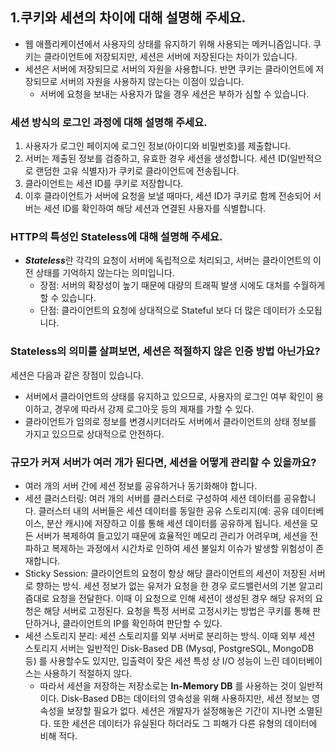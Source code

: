 ## 1.쿠키와 세션의 차이에 대해 설명해 주세요.
- 웹 애플리케이션에서 사용자의 상태를 유지하기 위해 사용되는 메커니즘입니다. 쿠키는 클라이언트에 저장되지만, 세션은 서버에 저장된다는 차이가 있습니다.
- 세션은 서버에 저장되므로 서버의 자원을 사용합니다. 반면 쿠키는 클라이언트에 저장되므로 서버의 자원을 사용하지 않는다는 이점이 있습니다. 
  - 서버에 요청을 보내는 사용자가 많을 경우 세션은 부하가 심할 수 있습니다. 

### 세션 방식의 로그인 과정에 대해 설명해 주세요.
1. 사용자가 로그인 페이지에 로그인 정보(아이디와 비밀번호)를 제출합니다. 
2. 서버는 제출된 정보를 검증하고, 유효한 경우 세션을 생성합니다. 세션 ID(일반적으로 랜덤한 고유 식별자)가 쿠키로 클라이언트에 전송됩니다.
3. 클라이언트는 세션 ID를 쿠키로 저장합니다. 
4. 이후 클라이언트가 서버에 요청을 보낼 때마다, 세션 ID가 쿠키로 함께 전송되어 서버는 세션 ID를 확인하여 해당 세션과 연결된 사용자를 식별합니다.


### HTTP의 특성인 Stateless에 대해 설명해 주세요.
- ***Stateless***란 각각의 요청이 서버에 독립적으로 처리되고, 서버는 클라이언트의 이전 상태를 기억하지 않는다는 의미입니다. 
  - 장점: 서버의 확장성이 높기 때문에 대량의 트래픽 발생 시에도 대처를 수월하게 할 수 있습니다.
  - 단점: 클라이언트의 요청에 상대적으로 Stateful 보다 더 많은 데이터가 소모됩니다.

### Stateless의 의미를 살펴보면, 세션은 적절하지 않은 인증 방법 아닌가요? 
세션은 다음과 같은 장점이 있습니다.
- 서버에서 클라이언트의 상태를 유지하고 있으므로, 사용자의 로그인 여부 확인이 용이하고, 경우에 따라서 강제 로그아웃 등의 제재를 가할 수 있다.
- 클라이언트가 임의로 정보를 변경시키더라도 서버에서 클라이언트의 상태 정보를 가지고 있으므로 상대적으로 안전하다.

### 규모가 커져 서버가 여러 개가 된다면, 세션을 어떻게 관리할 수 있을까요? 
- 여러 개의 서버 간에 세션 정보를 공유하거나 동기화해야 합니다. 
- 세션 클러스터링: 여러 개의 서버를 클러스터로 구성하여 세션 데이터를 공유합니다. 클러스터 내의 서버들은 세션 데이터를 동일한 공유 스토리지(예: 공유 데이터베이스, 분산 캐시)에 저장하고 이를 통해 세션 데이터를 공유하게 됩니다. 세션을 모든 서버가 복제하여 들고있기 때문에 효율적인 메모리 관리가 어려우며, 세션을 전파하고 복제하는 과정에서 시간차로 인하여 세션 불일치 이슈가 발생할 위험성이 존재합니다.
- Sticky Session: 클라이언트의 요청이 항상 해당 클라이언트의 세션이 저장된 서버로 향하는 방식. 세션 정보가 없는 유저가 요청을 한 경우 로드밸런서의 기본 알고리즘대로 요청을 전달한다. 이때 이 요청으로 인해 세션이 생성된 경우 해당 유저의 요청은 해당 서버로 고정된다. 요청을 특정 서버로 고정시키는 방법은 쿠키를 통해 판단하거나, 클라이언트의 IP를 확인하여 판단할 수 있다.
- 세션 스토리지 분리: 세션 스토리지를 외부 서버로 분리하는 방식. 이때 외부 세션 스토리지 서버는 일반적인 Disk-Based DB (Mysql, PostgreSQL, MongoDB 등) 를 사용할수도 있지만, 입출력이 잦은 세션 특성 상 I/O 성능이 느린 데이터베이스는 사용하기 적절하지 않다.
  - 따라서 세션을 저장하는 저장소로는 **In-Memory DB** 를 사용하는 것이 일반적이다. Disk-Based DB는 데이터의 영속성을 위해 사용하지만, 세션 정보는 영속성을 보장할 필요가 없다. 세션은 개발자가 설정해놓은 기간이 지나면 소멸된다. 또한 세션은 데이터가 유실된다 하더라도 그 피해가 다른 유형의 데이터에 비해 적다.
